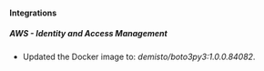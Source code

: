 #### Integrations
##### AWS - Identity and Access Management
- Updated the Docker image to: *demisto/boto3py3:1.0.0.84082*.
